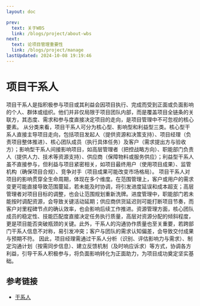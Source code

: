 ```yaml
---
layout: doc

prev:
  text: 关于WBS
  link: /blogs/project/about-wbs
next:
  text: 论项目管理重要性
  link: /blogs/project/manage
lastUpdated: 2024-10-08 19:19:46
---
```




# 项目干系人

项目干系人是指积极参与项目或其利益会因项目执行、完成而受到正面或负面影响的个人、群体或组织。他们并非仅局限于项目团队内部，而是覆盖项目全链条的关联方，其态度、需求和参与度直接决定项目的走向，是项目管理中不可忽视的核心要素。
从分类来看，项目干系人可分为核心型、影响型和利益型三类。核心型干系人直接主导项目走向，包括项目发起人（提供资源和决策支持）、项目经理（负责项目整体推进）、核心团队成员（执行具体任务）及客户（需求提出方与验收方）；影响型干系人间接影响项目，如高层管理者（把控战略方向）、职能部门负责人（提供人力、技术等资源支持）、供应商（保障物料或服务供应）；利益型干系人虽不直接参与，但利益与项目紧密相关，如项目最终用户（使用项目成果）、监管机构（确保项目合规）、竞争对手（项目成果可能改变市场格局）。
项目干系人对项目的影响贯穿全生命周期，体现在多个维度。在范围管理上，客户或用户的需求变更可能直接导致范围蔓延，若未能及时协调，将引发进度延误和成本超支；高层管理者对项目目标的调整，也会让范围规划重新洗牌。进度管理中，职能部门若未能按时调配资源，会导致关键活动延期；供应商供货延迟则可能打断项目节奏，而客户对里程碑节点的确认效率，也会影响后续工作推进。资源管理方面，核心团队成员的稳定性、技能匹配度直接决定任务执行质量，高层对资源分配的倾斜程度，更是项目能否突破瓶颈的关键。此外，干系人的沟通协作质量也至关重要，若跨部门干系人信息不对称，易引发冲突；客户与团队的需求认知偏差，会导致交付成果与预期不符。
因此，项目经理需通过干系人分析（识别、评估影响力与需求）、制定沟通计划（按需同步信息）、建立反馈机制（及时响应诉求）等方式，协调各方利益，引导干系人积极参与，将负面影响转化为正面助力，为项目成功奠定坚实基础。



## 参考链接

- [干系人](https://wenku.baidu.com/view/99362451cf22bcd126fff705cc17552706225eeb.html?fr=aladdin266&ind=2&aigcsid=0&qtype=0&lcid=2&queryKey=%E9%A1%B9%E7%9B%AE%E5%85%B3%E7%B3%BB%E4%BA%BA%E7%AE%A1%E7%90%86&verifyType=undefined&_wkts_=1759059633452&bdQuery=%E9%A1%B9%E7%9B%AE%E5%85%B3%E7%B3%BB%E4%BA%BA%E7%AE%A1%E7%90%86)